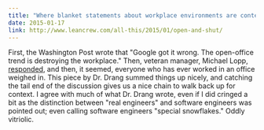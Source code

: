 ```yaml
---
title: "Where blanket statements about workplace environments are contested"
date: 2015-01-17
link: http://www.leancrew.com/all-this/2015/01/open-and-shut/
---
```

 First, the Washington Post wrote that "Google got it wrong. The open-office trend is destroying the workplace." Then, veteran manager, Michael Lopp, [responded](http://randsinrepose.com/archives/your-best-work/), and then, it seemed, everyone who has ever worked in an office weighed in. This piece by Dr. Drang summed things up nicely, and catching the tail end of the discussion gives us a nice chain to walk back up for context. I agree with much of what Dr. Drang wrote, even if I did cringed a bit as the distinction between "real engineers" and software engineers was pointed out; even calling software engineers "special snowflakes." Oddly vitriolic.
